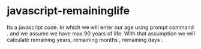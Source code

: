 # javascript-remaininglife
Its a javascript code. In which we will enter our age using prompt command . and we assume we have max 90 years of life. With that assumption we will calculate remaining years,  remaining months , remaining days .
